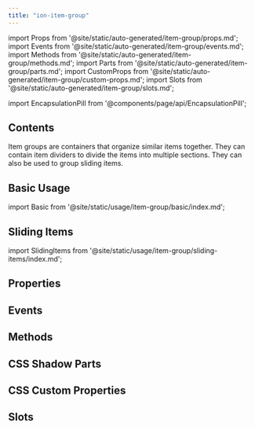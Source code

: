 ```yaml
---
title: "ion-item-group"
---
```

import Props from '@site/static/auto-generated/item-group/props.md';
import Events from '@site/static/auto-generated/item-group/events.md';
import Methods from '@site/static/auto-generated/item-group/methods.md';
import Parts from '@site/static/auto-generated/item-group/parts.md';
import CustomProps from '@site/static/auto-generated/item-group/custom-props.md';
import Slots from '@site/static/auto-generated/item-group/slots.md';

<head>
  <title>ion-item-group: Group Items to Divide into Multiple Sections</title>
  <meta name="description" content="Item groups are containers that organize similar items together. ion-item-groups can contain item dividers to divide the items into multiple sections. " />
</head>

import EncapsulationPill from '@components/page/api/EncapsulationPill';

<h2 className="table-of-contents__title">Contents</h2>

Item groups are containers that organize similar items together. They can contain item dividers to divide the items into multiple sections. They can also be used to group sliding items.

## Basic Usage

import Basic from '@site/static/usage/item-group/basic/index.md';

<Basic />

## Sliding Items

import SlidingItems from '@site/static/usage/item-group/sliding-items/index.md';

<SlidingItems />


## Properties
<Props />

## Events
<Events />

## Methods
<Methods />

## CSS Shadow Parts
<Parts />

## CSS Custom Properties
<CustomProps />

## Slots
<Slots />
